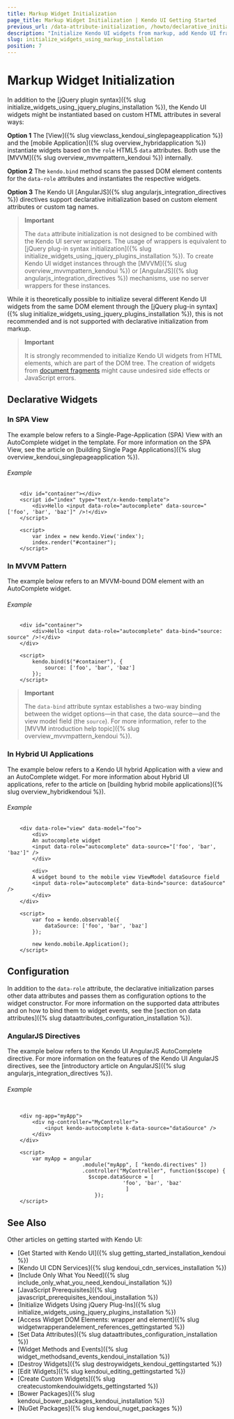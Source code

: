 ```yaml
---
title: Markup Widget Initialization
page_title: Markup Widget Initialization | Kendo UI Getting Started
previous_url: /data-attribute-initialization, /howto/declarative_initialization, /basics/markup, /intro/markup
description: "Initialize Kendo UI widgets from markup, add Kendo UI frameworks to your application, and use AngularJS or MVVM to configure Kendo UI."
slug: initialize_widgets_using_markup_installation
position: 7
---
```


# Markup Widget Initialization

In addition to the [jQuery plugin syntax]({% slug initialize_widgets_using_jquery_plugins_installation %}), the Kendo UI widgets might be instantiated based on custom HTML attributes in several ways:

**Option 1** The [View]({% slug viewclass_kendoui_singlepageapplication %}) and the [mobile Application]({% slug overview_hybridapplication %}) instantiate widgets based on the `role` HTML5 `data` attributes. Both use the [MVVM]({% slug overview_mvvmpattern_kendoui %}) internally.  

**Option 2** The `kendo.bind` method scans the passed DOM element contents for the `data-role` attributes and instantiates the respective widgets.  

**Option 3** The Kendo UI [AngularJS]({% slug angularjs_integration_directives %}) directives support declarative initialization based on custom element attributes or custom tag names.

> **Important**
>
> The `data` attribute initialization is not designed to be combined with the Kendo UI server wrappers. The usage of wrappers is equivalent to [jQuery plug-in syntax initialization]({% slug initialize_widgets_using_jquery_plugins_installation %}). To create Kendo UI widget instances through the [MVVM]({% slug overview_mvvmpattern_kendoui %}) or [AngularJS]({% slug angularjs_integration_directives %}) mechanisms, use no server wrappers for these instances.

While it is theoretically possible to initialize several different Kendo UI widgets from the same DOM element through the [jQuery plug-in syntax]({% slug initialize_widgets_using_jquery_plugins_installation %}), this is not recommended and is not supported with declarative initialization from markup.

> **Important**
>
> It is strongly recommended to initialize Kendo UI widgets from HTML elements, which are part of the DOM tree. The creation of widgets from [document fragments](https://developer.mozilla.org/en-US/docs/Web/API/DocumentFragment) might cause undesired side effects or JavaScript errors.

## Declarative Widgets

### In SPA View

The example below refers to a Single-Page-Application (SPA) View with an AutoComplete widget in the template. For more information on the SPA View, see the article on [building Single Page Applications]({% slug overview_kendoui_singlepageapplication %}).

###### Example

```
    <div id="container"></div>
    <script id="index" type="text/x-kendo-template">
        <div>Hello <input data-role="autocomplete" data-source="['foo', 'bar', 'baz']" />!</div>
    </script>

    <script>
        var index = new kendo.View('index');
        index.render("#container");
    </script>
```

### In MVVM Pattern

The example below refers to an MVVM-bound DOM element with an AutoComplete widget.

###### Example

```
    <div id="container">
        <div>Hello <input data-role="autocomplete" data-bind="source: source" />!</div>
    </div>

    <script>
        kendo.bind($("#container"), {
            source: ['foo', 'bar', 'baz']
        });
    </script>
```

> **Important**
>
> The `data-bind` attribute syntax establishes a two-way binding between the widget options&mdash;in that case, the data source&mdash;and the view model field (the `source`). For more information, refer to the [MVVM introduction help topic]({% slug overview_mvvmpattern_kendoui %}).

### In Hybrid UI Applications

The example below refers to a Kendo UI hybrid Application with a view and an AutoComplete widget. For more information about Hybrid UI applications, refer to the article on [building hybrid mobile applications]({% slug overview_hybridkendoui %}).

###### Example

```
    <div data-role="view" data-model="foo">
        <div>
        An autocomplete widget
        <input data-role="autocomplete" data-source="['foo', 'bar', 'baz']" />
        </div>

        <div>
        A widget bound to the mobile view ViewModel dataSource field
        <input data-role="autocomplete" data-bind="source: dataSource" />
        </div>
    </div>

    <script>
        var foo = kendo.observable({
            dataSource: ['foo', 'bar', 'baz']
        });

        new kendo.mobile.Application();
    </script>
```

## Configuration

In addition to the `data-role` attribute, the declarative initialization parses other data attributes and passes them as configuration options to the widget constructor. For more information on the supported data attributes and on how to bind them to widget events, see the [section on data attributes]({% slug dataattributes_configuration_installation %}).

### AngularJS Directives

The example below refers to the Kendo UI AngularJS AutoComplete directive. For more information on the features of the Kendo UI AngularJS directives, see the [introductory article on AngularJS]({% slug angularjs_integration_directives %}).

###### Example

```

    <div ng-app="myApp">
        <div ng-controller="MyController">
            <input kendo-autocomplete k-data-source="dataSource" />
        </div>
    </div>

    <script>
        var myApp = angular
  			            .module("myApp", [ "kendo.directives" ])
          			    .controller("MyController", function($scope) {
            			  $scope.dataSource = [
                 					 'foo', 'bar', 'baz'
             					      ]
          					});
    </script>

```

## See Also

Other articles on getting started with Kendo UI:

* [Get Started with Kendo UI]({% slug getting_started_installation_kendoui %})
* [Kendo UI CDN Services]({% slug kendoui_cdn_services_installation %})
* [Include Only What You Need]({% slug include_only_what_you_need_kendoui_installation %})
* [JavaScript Prerequisites]({% slug javascript_prerequisites_kendoui_installation %})
* [Initialize Widgets Using jQuery Plug-Ins]({% slug initialize_widgets_using_jquery_plugins_installation %})
* [Access Widget DOM Elements: wrapper and element]({% slug widgetwrapperandelement_references_gettingstarted %})
* [Set Data Attributes]({% slug dataattributes_configuration_installation %})
* [Widget Methods and Events]({% slug widget_methodsand_events_kendoui_installation %})
* [Destroy Widgets]({% slug destroywidgets_kendoui_gettingstarted %})
* [Edit Widgets]({% slug kendoui_editing_gettingstarted %})
* [Create Custom Widgets]({% slug createcustomkendouiwidgets_gettingstarted %})
* [Bower Packages]({% slug kendoui_bower_packages_kendoui_installation %})
* [NuGet Packages]({% slug kendoui_nuget_packages %})
